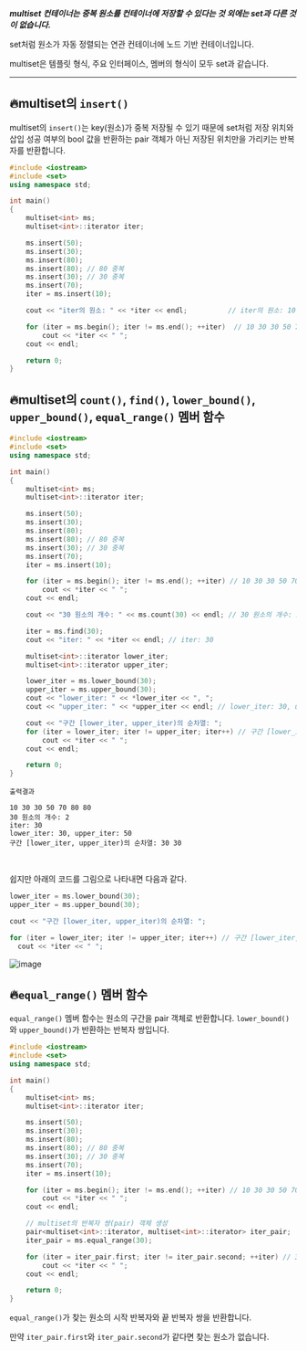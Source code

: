 ***multiset 컨테이너는 중복 원소를 컨테이너에 저장할 수 있다는 것 외에는 set과 다른 것이 없습니다.***

set처럼 원소가 자동 정렬되는 연관 컨테이너에 노드 기반 컨테이너입니다.

multiset은 템플릿 형식, 주요 인터페이스, 멤버의 형식이 모두 set과 같습니다.

---

## 🔥multiset의 `insert()`
multiset의 `insert()`는 key(원소)가 중복 저장될 수 있기 때문에 set처럼 저장 위치와 삽입 성공 여부의 bool 값을 반환하는 pair 객체가 아닌
저장된 위치만을 가리키는 반복자를 반환합니다. 

```cpp
#include <iostream>
#include <set>
using namespace std; 

int main()
{
	multiset<int> ms;
	multiset<int>::iterator iter;

	ms.insert(50);
	ms.insert(30);
	ms.insert(80);
	ms.insert(80); // 80 중복
	ms.insert(30); // 30 중복
	ms.insert(70);
	iter = ms.insert(10);

	cout << "iter의 원소: " << *iter << endl;          // iter의 원소: 10 

	for (iter = ms.begin(); iter != ms.end(); ++iter)  // 10 30 30 50 70 80 80 
		cout << *iter << " ";
	cout << endl;

	return 0;
}
```

## 🔥multiset의 `count()`, `find()`, `lower_bound()`, `upper_bound()`, `equal_range()` 멤버 함수

```cpp
#include <iostream>
#include <set>
using namespace std;

int main()
{
	multiset<int> ms;
	multiset<int>::iterator iter;

	ms.insert(50);
	ms.insert(30);
	ms.insert(80);
	ms.insert(80); // 80 중복
	ms.insert(30); // 30 중복
	ms.insert(70);
	iter = ms.insert(10);

	for (iter = ms.begin(); iter != ms.end(); ++iter) // 10 30 30 50 70 80 80
		cout << *iter << " ";
	cout << endl;

	cout << "30 원소의 개수: " << ms.count(30) << endl; // 30 원소의 개수: 2

	iter = ms.find(30);
	cout << "iter: " << *iter << endl; // iter: 30

	multiset<int>::iterator lower_iter;
	multiset<int>::iterator upper_iter;

	lower_iter = ms.lower_bound(30);
	upper_iter = ms.upper_bound(30);
	cout << "lower_iter: " << *lower_iter << ", ";
	cout << "upper_iter: " << *upper_iter << endl; // lower_iter: 30, upper_iter: 50

	cout << "구간 [lower_iter, upper_iter)의 순차열: ";
	for (iter = lower_iter; iter != upper_iter; iter++) // 구간 [lower_iter, upper_iter)의 순차열: 30 30
		cout << *iter << " ";
	cout << endl;

	return 0;
}
```
```
출력결과

10 30 30 50 70 80 80
30 원소의 개수: 2
iter: 30
lower_iter: 30, upper_iter: 50
구간 [lower_iter, upper_iter)의 순차열: 30 30
```

<br> 

쉽지만 아래의 코드를 그림으로 나타내면 다음과 같다.

```cpp
lower_iter = ms.lower_bound(30);
upper_iter = ms.upper_bound(30);

cout << "구간 [lower_iter, upper_iter)의 순차열: ";

for (iter = lower_iter; iter != upper_iter; iter++) // 구간 [lower_iter, upper_iter)의 순차열: 30 30
  cout << *iter << " ";
```
![image](https://github.com/SunFlower2819/Today-I-learned/assets/130738283/bfb43c07-e3de-4fb1-afee-9304912fa040)

## 🔥`equal_range()` 멤버 함수
`equal_range()` 멤버 함수는 원소의 구간을 pair 객체로 반환합니다.
`lower_bound()`와 `upper_bound()`가 반환하는 반복자 쌍입니다.

```cpp
#include <iostream>
#include <set>
using namespace std;

int main()
{
	multiset<int> ms;
	multiset<int>::iterator iter;

	ms.insert(50);
	ms.insert(30);
	ms.insert(80);
	ms.insert(80); // 80 중복
	ms.insert(30); // 30 중복
	ms.insert(70);
	iter = ms.insert(10);

	for (iter = ms.begin(); iter != ms.end(); ++iter) // 10 30 30 50 70 80 80 출력
		cout << *iter << " ";
	cout << endl;

	// multiset의 반복자 쌍(pair) 객체 생성
	pair<multiset<int>::iterator, multiset<int>::iterator> iter_pair;
	iter_pair = ms.equal_range(30);

	for (iter = iter_pair.first; iter != iter_pair.second; ++iter) // 30 30 출력
		cout << *iter << " ";
	cout << endl;

	return 0;
}
```

`equal_range()`가 찾는 원소의 시작 반복자와 끝 반복자 쌍을 반환합니다.

만약 `iter_pair.first`와 `iter_pair.second`가 같다면 찾는 원소가 없습니다.
